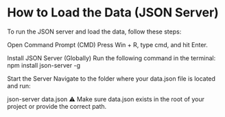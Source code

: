 <h1>How to Load the Data (JSON Server)</h1>
To run the JSON server and load the data, follow these steps:

Open Command Prompt (CMD)
Press Win + R, type cmd, and hit Enter.

Install JSON Server (Globally)
Run the following command in the terminal:
npm install json-server -g

Start the Server
Navigate to the folder where your data.json file is located and run:


json-server data.json
⚠️ Make sure data.json exists in the root of your project or provide the correct path.
